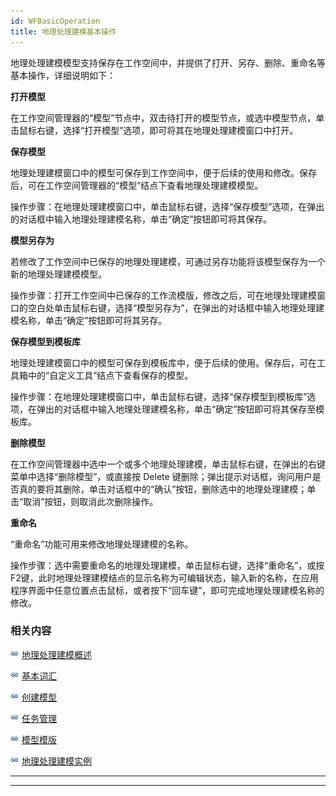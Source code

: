 ```yaml
---
id: WFBasicOperation
title: 地理处理建模基本操作
---
```

地理处理建模模型支持保存在工作空间中，并提供了打开、另存、删除、重命名等基本操作，详细说明如下：

**打开模型**

在工作空间管理器的“模型”节点中，双击待打开的模型节点，或选中模型节点，单击鼠标右键，选择“打开模型”选项，即可将其在地理处理建模窗口中打开。

**保存模型**

地理处理建模窗口中的模型可保存到工作空间中，便于后续的使用和修改。保存后，可在工作空间管理器的“模型”结点下查看地理处理建模模型。

操作步骤：在地理处理建模窗口中，单击鼠标右键，选择“保存模型”选项，在弹出的对话框中输入地理处理建模名称，单击“确定”按钮即可将其保存。

**模型另存为**

若修改了工作空间中已保存的地理处理建模，可通过另存功能将该模型保存为一个新的地理处理建模模型。

操作步骤：打开工作空间中已保存的工作流模版，修改之后，可在地理处理建模窗口的空白处单击鼠标右键，选择“模型另存为”，在弹出的对话框中输入地理处理建模名称，单击“确定”按钮即可将其另存。

**保存模型到模板库**

地理处理建模窗口中的模型可保存到模板库中，便于后续的使用。保存后，可在工具箱中的“自定义工具”结点下查看保存的模型。

操作步骤：在地理处理建模窗口中，单击鼠标右键，选择“保存模型到模板库”选项，在弹出的对话框中输入地理处理建模名称，单击“确定”按钮即可将其保存至模板库。

**删除模型**

在工作空间管理器中选中一个或多个地理处理建模，单击鼠标右键，在弹出的右键菜单中选择“删除模型”，或直接按 Delete
键删除；弹出提示对话框，询问用户是否真的要将其删除，单击对话框中的“确认”按钮，删除选中的地理处理建模；单击“取消”按钮，则取消此次删除操作。

**重命名**

“重命名”功能可用来修改地理处理建模的名称。

操作步骤：选中需要重命名的地理处理建模，单击鼠标右键，选择“重命名”，或按F2键，此时地理处理建模结点的显示名称为可编辑状态，输入新的名称，在应用程序界面中任意位置点击鼠标，或者按下“回车键”，即可完成地理处理建模名称的修改。

### 相关内容

![](../img/smalltitle.png) [地理处理建模概述](WorkFlowSummarize.html)

![](../img/smalltitle.png) [基本词汇](WFConcepts.html)

![](../img/smalltitle.png) [创建模型](CreatWorkFlow.html)

![](../img/smalltitle.png) [任务管理](WFTaskManagement.html)

![](../img/smalltitle.png) [模型模版](WorkFlowTemplate.html)

![](../img/smalltitle.png) [地理处理建模实例](WorkFlowApplications.html)

* * *

[](http://www.supermap.com)  
  
---

